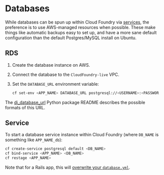 # Databases

While databases can be spun up within Cloud Foundry via [services](http://docs.cloudfoundry.org/devguide/services/), the preference is to use AWS-managed resources when possible. These make things like automatic backups easy to set up, and have a more sane default configuration than the default Postgres/MySQL install on Ubuntu.

## RDS

1. Create the database instance on AWS.
1. Connect the database to the `CloudFoundry-live` VPC.
1. Set the `DATABASE_URL` environment variable:

    ```bash
    cf set-env <APP_NAME> DATABASE_URL postgresql://<USERNAME>:<PASSWORD>@<HOST>:5432/<NAME>
    ```

The [dj_database_url](https://github.com/kennethreitz/dj-database-url#url-schema) Python package README describes the possible formats of this URL.

## Service

To start a database service instance within Cloud Foundry (where `DB_NAME` is something like `APP_NAME_db`):

```bash
cf create-service postgresql default <DB_NAME>
cf bind-service <APP_NAME> <DB_NAME>
cf restage <APP_NAME>
```

Note that for a Rails app, this will [overwrite your `database.yml`](http://docs.cloudfoundry.org/buildpacks/ruby/ruby-service-bindings.html#rails-applications-have-autoconfigured-database-yml).
